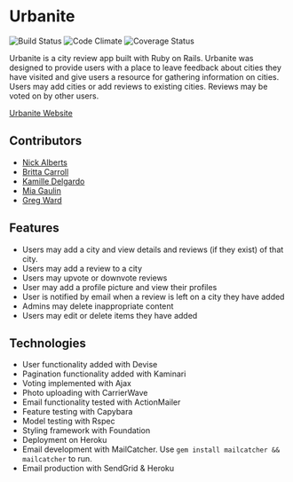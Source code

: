# Urbanite
![Build Status](https://codeship.com/projects/f9427670-dcb9-0133-7a9d-767c373684f4/status?branch=master)
![Code Climate](https://codeclimate.com/github/nwalberts/urbanite.png)
![Coverage Status](https://coveralls.io/repos/nwalberts/urbanite/badge.png)

Urbanite is a city review app built with Ruby on Rails. Urbanite was designed to provide users with a place to leave feedback about cities they have visited and give users a resource for gathering information on cities. Users may add cities or add reviews to existing cities. Reviews may be voted on by other users.

[Urbanite Website](https://urbanite-group-project.herokuapp.com/)

## Contributors
* [Nick Alberts](https://github.com/nwalberts)
* [Britta Carroll](https://github.com/brittacarroll)
* [Kamille Delgardo](https://github.com/Kamilleski)
* [Mia Gaulin](https://github.com/mia-gaulin)
* [Greg Ward](https://github.com/ICU81MI)

## Features
* Users may add a city and view details and reviews (if they exist) of that city.
* Users may add a review to a city
* Users may upvote or downvote reviews
* User may add a profile picture and view their profiles
* User is notified by email when a review is left on a city they have added
* Admins may delete inappropriate content
* Users may edit or delete items they have added


## Technologies
* User functionality added with Devise
* Pagination functionality added with Kaminari
* Voting implemented with Ajax
* Photo uploading with CarrierWave
* Email functionality tested with ActionMailer
* Feature testing with Capybara
* Model testing with Rspec
* Styling framework with Foundation
* Deployment on Heroku
* Email development with MailCatcher. Use ``` gem install mailcatcher && mailcatcher ``` to run.
* Email production with SendGrid & Heroku
